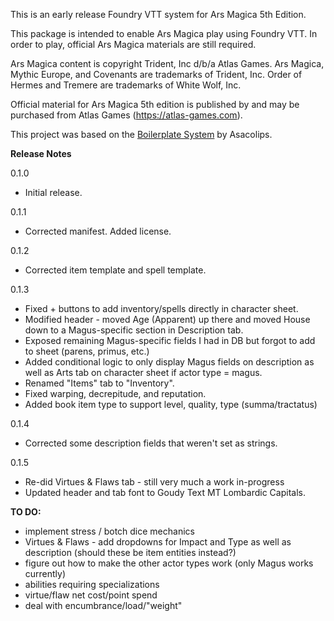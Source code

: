 This is an early release Foundry VTT system for Ars Magica 5th Edition.

This package is intended to enable Ars Magica play using Foundry VTT. In order to play, official Ars Magica materials are still required.

Ars Magica content is copyright Trident, Inc d/b/a Atlas Games. Ars Magica, Mythic Europe, and Covenants are trademarks of Trident, Inc. Order of Hermes and Tremere are trademarks of White Wolf, Inc.

Official material for Ars Magica 5th edition is published by and may be purchased from Atlas Games (https://atlas-games.com).

This project was based on the [Boilerplate System](https://gitlab.com/asacolips-projects/foundry-mods/boilerplate) by Asacolips.

**Release Notes**

0.1.0
- Initial release.

0.1.1
- Corrected manifest. Added license.

0.1.2
- Corrected item template and spell template.

0.1.3
- Fixed + buttons to add inventory/spells directly in character sheet.
- Modified header - moved Age (Apparent) up there and moved House down to a Magus-specific section in Description tab.
- Exposed remaining Magus-specific fields I had in DB but forgot to add to sheet (parens, primus, etc.)
- Added conditional logic to only display Magus fields on description as well as Arts tab on character sheet if actor type = magus.
- Renamed "Items" tab to "Inventory".
- Fixed warping, decrepitude, and reputation.
- Added book item type to support level, quality, type (summa/tractatus)

0.1.4
- Corrected some description fields that weren't set as strings.

0.1.5
- Re-did Virtues & Flaws tab - still very much a work in-progress
- Updated header and tab font to Goudy Text MT Lombardic Capitals.


**TO DO:**
- implement stress / botch dice mechanics
- Virtues & Flaws - add dropdowns for Impact and Type as well as description (should these be item entities instead?)
- figure out how to make the other actor types work (only Magus works currently)
- abilities requiring specializations
- virtue/flaw net cost/point spend
- deal with encumbrance/load/"weight"